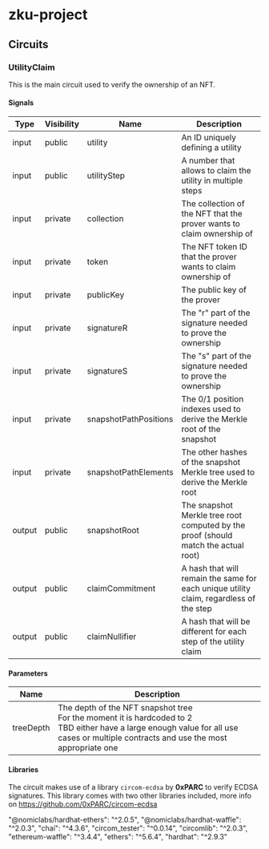 # zku-project

## Circuits

### UtilityClaim
This is the main circuit used to verify the ownership of an NFT.

#### Signals
| Type   | Visibility | Name                  | Description                                                                            |
|--------|------------|-----------------------|----------------------------------------------------------------------------------------|
| input  | public     | utility               | An ID uniquely defining a utility                                                      |
| input  | public     | utilityStep           | A number that allows to claim the utility in multiple steps                            |
| input  | private    | collection            | The collection of the NFT that the prover wants to claim ownership of                  |
| input  | private    | token                 | The NFT token ID that the prover wants to claim ownership of                           |
| input  | private    | publicKey             | The public key of the prover                                                           |
| input  | private    | signatureR            | The "r" part of the signature needed to prove the ownership                            |
| input  | private    | signatureS            | The "s" part of the signature needed to prove the ownership                            |
| input  | private    | snapshotPathPositions | The 0/1 position indexes used to derive the Merkle root of the snapshot                |
| input  | private    | snapshotPathElements  | The other hashes of the snapshot Merkle tree used to derive the Merkle root            |
| output | public     | snapshotRoot          | The snapshot Merkle tree root computed by the proof (should match the actual root)     |
| output | public     | claimCommitment       | A hash that will remain the same for each unique utility claim, regardless of the step |
| output | public     | claimNullifier        | A hash that will be different for each step of the utility claim                       |

#### Parameters

| Name      | Description                                                                                                                                                                                  |
|-----------|----------------------------------------------------------------------------------------------------------------------------------------------------------------------------------------------|
| treeDepth | The depth of the NFT snapshot tree<br/>For the moment it is hardcoded to 2<br/>TBD either have a large enough value for all use cases or multiple contracts and use the most appropriate one |

#### Libraries
The circuit makes use of a library `circom-ecdsa` by **0xPARC** to verify ECDSA signatures.
This library comes with two other libraries included, more info on https://github.com/0xPARC/circom-ecdsa


"@nomiclabs/hardhat-ethers": "^2.0.5",
"@nomiclabs/hardhat-waffle": "^2.0.3",
"chai": "^4.3.6",
"circom_tester": "^0.0.14",
"circomlib": "^2.0.3",
"ethereum-waffle": "^3.4.4",
"ethers": "^5.6.4",
"hardhat": "^2.9.3"